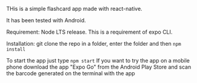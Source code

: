THis is a simple flashcard app made with react-native.

It has been tested with Android. 

Requirement: Node LTS release. This is a requirement of expo CLI.

Installation: git clone the repo in a folder, enter the folder and then `npm install`

To start the app just type `npm start` If you want to try the app on a mobile phone download the app "Expo Go" from the Android Play Store and scan the barcode generated on the terminal with the app